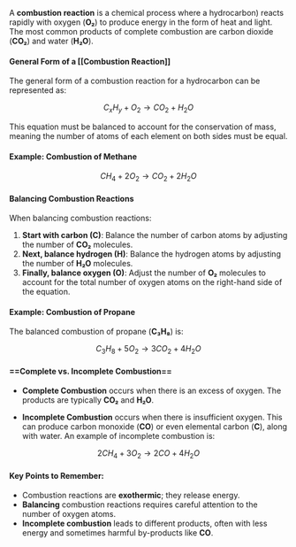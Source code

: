 
A **combustion reaction** is a chemical process where  a hydrocarbon) reacts rapidly with oxygen (**O₂**) to produce energy in the form of heat and light. The most common products of complete combustion are carbon dioxide (**CO₂**) and water (**H₂O**). 

#### General Form of a [[Combustion Reaction]] 
The general form of a combustion reaction for a hydrocarbon can be represented as:

$$
C_xH_y + O_2 \rightarrow CO_2 + H_2O
$$

This equation must be balanced to account for the conservation of mass, meaning the number of atoms of each element on both sides must be equal.

#### Example: Combustion of Methane

$$
CH_4 + 2O_2 \rightarrow CO_2 + 2H_2O
$$
#### Balancing Combustion Reactions

When balancing combustion reactions:
1. **Start with carbon (C)**: Balance the number of carbon atoms by adjusting the number of **CO₂** molecules.
2. **Next, balance hydrogen (H)**: Balance the hydrogen atoms by adjusting the number of **H₂O** molecules.
3. **Finally, balance oxygen (O)**: Adjust the number of **O₂** molecules to account for the total number of oxygen atoms on the right-hand side of the equation.

#### Example: Combustion of Propane

The balanced combustion of propane (**C₃H₈**) is:

$$
C_3H_8 + 5O_2 \rightarrow 3CO_2 + 4H_2O
$$
#### ==Complete vs. Incomplete Combustion==

- **Complete Combustion** occurs when there is an excess of oxygen. The products are typically **CO₂** and **H₂O**.
  
- **Incomplete Combustion** occurs when there is insufficient oxygen. This can produce carbon monoxide (**CO**) or even elemental carbon (**C**), along with water. An example of incomplete combustion is:

$$
2CH_4 + 3O_2 \rightarrow 2CO + 4H_2O
$$

#### Key Points to Remember:
- Combustion reactions are **exothermic**; they release energy.
- **Balancing** combustion reactions requires careful attention to the number of oxygen atoms.
- **Incomplete combustion** leads to different products, often with less energy and sometimes harmful by-products like **CO**.
